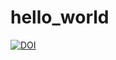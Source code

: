 # hello_world


[![DOI](https://zenodo.org/badge/DOI/10.5281/zenodo.1465855.svg)](https://doi.org/10.5281/zenodo.1465855)

